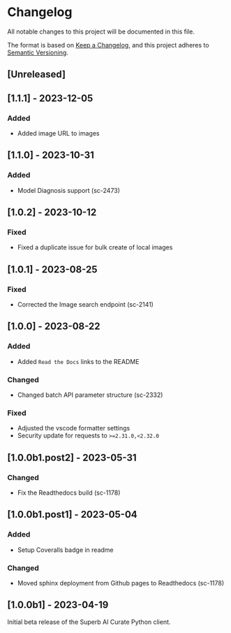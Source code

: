 # Changelog

All notable changes to this project will be documented in this file.

The format is based on [Keep a Changelog](https://keepachangelog.com/en/1.0.0/),
and this project adheres to [Semantic Versioning](https://semver.org/spec/v2.0.0.html).

## [Unreleased]

## [1.1.1] - 2023-12-05

### Added

- Added image URL to images

## [1.1.0] - 2023-10-31

### Added

- Model Diagnosis support (sc-2473)

## [1.0.2] - 2023-10-12

### Fixed

- Fixed a duplicate issue for bulk create of local images

## [1.0.1] - 2023-08-25

### Fixed

- Corrected the Image search endpoint (sc-2141)

## [1.0.0] - 2023-08-22

### Added

- Added `Read the Docs` links to the README

### Changed

- Changed batch API parameter structure (sc-2332)

### Fixed

- Adjusted the vscode formatter settings
- Security update for requests to `>=2.31.0,<2.32.0`

## [1.0.0b1.post2] - 2023-05-31

### Changed

- Fix the Readthedocs build (sc-1178)

## [1.0.0b1.post1] - 2023-05-04

### Added

- Setup Coveralls badge in readme

### Changed

- Moved sphinx deployment from Github pages to Readthedocs (sc-1178)

## [1.0.0b1] - 2023-04-19

Initial beta release of the Superb AI Curate Python client.
